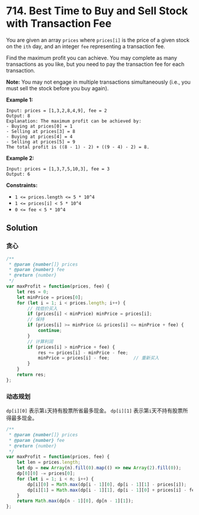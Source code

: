 # 714. Best Time to Buy and Sell Stock with Transaction Fee

You are given an array `prices` where `prices[i]` is the price of a given stock on the `ith` day, and an integer `fee` representing a transaction fee.

Find the maximum profit you can achieve. You may complete as many  transactions as you like, but you need to pay the transaction fee for  each transaction.

**Note:** You may not engage in multiple transactions simultaneously (i.e., you must sell the stock before you buy again).

 

**Example 1:**

```
Input: prices = [1,3,2,8,4,9], fee = 2
Output: 8
Explanation: The maximum profit can be achieved by:
- Buying at prices[0] = 1
- Selling at prices[3] = 8
- Buying at prices[4] = 4
- Selling at prices[5] = 9
The total profit is ((8 - 1) - 2) + ((9 - 4) - 2) = 8.
```

**Example 2:**

```
Input: prices = [1,3,7,5,10,3], fee = 3
Output: 6
```

 

**Constraints:**

- `1 <= prices.length <= 5 * 10^4`
- `1 <= prices[i] < 5 * 10^4`
- `0 <= fee < 5 * 10^4`

## Solution

### 贪心

```js
/**
 * @param {number[]} prices
 * @param {number} fee
 * @return {number}
 */
var maxProfit = function(prices, fee) {
	let res = 0;
    let minPrice = prices[0];
    for (let i = 1; i < prices.length; i++) {
        // 找低价买入
        if (prices[i] < minPrice) minPrice = prices[i];
    	// 保持
        if (prices[i] >= minPrice && prices[i] <= minPrice + fee) {
            continue;
        }
        // 计算利润
        if (prices[i] > minPrice + fee) {
            res += prices[i] - minPrice - fee;
            minPrice = prices[i] - fee;			// 重新买入
        }
    }
    return res;
};
```

### 动态规划

`dp[i][0]` 表示第`i`天持有股票所省最多现金。 `dp[i][1]` 表示第`i`天不持有股票所得最多现金。

```js
/**
 * @param {number[]} prices
 * @param {number} fee
 * @return {number}
 */
var maxProfit = function(prices, fee) {
	let len = prices.length;
    let dp = new Array(n).fill(0).map(() => new Array(2).fill(0));
    dp[0][0] -= prices[0];
    for (let i = 1; i < n; i++) {
        dp[i][0] = Math.max(dp[i - 1][0], dp[i - 1][1] - prices[i]);		// 继续持有或刚买入	
        dp[i][1] = Math.max(dp[i - 1][1], dp[i - 1][0] + prices[i] - fee);	// 未买入或刚出售
    }
    return Math.max(dp[n - 1][0], dp[n - 1][1]);
};
```

